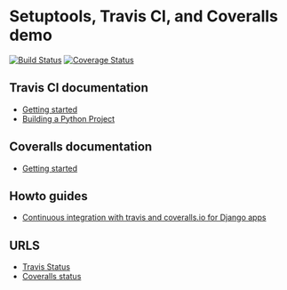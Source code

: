# Setuptools, Travis CI, and Coveralls demo

[![Build
Status](https://travis-ci.org/ddriddle/distutils_django_demo.svg?branch=travis)](https://travis-ci.org/ddriddle/distutils_django_demo)
[![Coverage
Status](https://coveralls.io/repos/ddriddle/distutils_django_demo/badge.svg?branch=travis&service=github)](https://coveralls.io/github/ddriddle/distutils_django_demo?branch=travis)

## Travis CI documentation

* [Getting started](http://docs.travis-ci.com/user/getting-started/)
* [Building a Python Project](http://docs.travis-ci.com/user/languages/python/)

## Coveralls documentation

* [Getting started](https://coveralls.zendesk.com/hc/en-us)

## Howto guides

* [Continuous integration with travis and coveralls.io for Django
apps](http://agiliq.com/blog/2014/05/continuous-integration-with-travis-and-coverallsio/)

## URLS

* [Travis Status](https://travis-ci.org/ddriddle/distutils_django_demo)
* [Coveralls status](https://coveralls.io/github/ddriddle/distutils_django_demo)
